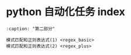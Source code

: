 # python 自动化任务 index

```{toctree}
:caption: "第二部分"

模式匹配和正则表达式(1) <regex_basic>
模式匹配和正则表达式(2) <regex_plus>
```
